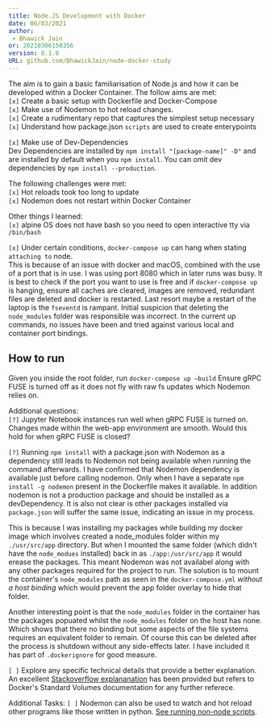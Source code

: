 ```yaml
---
title: Node.JS Development with Docker
date: 06/03/2021 
author:
 - Bhawick Jain
or: 20210306150356
version: 0.1.0
URL: github.com/BhawickJain/node-docker-study
---
```


The aim is to gain a basic familiarisation of Node.js and how it can be developed within a Docker Container. The follow aims are met:  
`[x]` Create a basic setup with Dockerfile and Docker-Compose  
`[x]` Make use of Nodemon to hot reload changes.  
`[x]` Create a rudimentary repo that captures the simplest setup necessary  
`[x]` Understand how package.json `scripts` are used to create enterypoints  

`[x]` Make use of Dev-Dependencies  
Dev Dependencies are installed by `npm install "[package-name]" -D"` and are installed by default when you `npm install`. You can omit dev dependencies by `npm install --production`.

The following challenges were met:  
`[x]` Hot reloads took too long to update  
`[x]` Nodemon does not restart within Docker Container  

Other things I learned:  
`[x]` alpine OS does not have bash so you need to open interactive tty via `/bin/bash`  

`[x]` Under certain conditions, `docker-compose up` can hang when stating `attaching to` node.  
This is because of an issue with docker and macOS, combined with the use of a port that is in use. I was using port 8080 which in later runs was busy. It is best to check if the port you want to use is free and if `docker-compose up` is hanging, ensure all caches are cleared, images are removed, redundant files are deleted and docker is restarted. Last resort maybe a restart of the laptop is the `fseventd` is rampant. Initial suspicion that deleting the `node_modules` folder was responsible was incorrect. In the current up commands, no issues have been and tried against various local and container port bindings.

## How to run

Given you inside the root folder, run `docker-compose up —build`
Ensure gRPC FUSE is turned off as it does not fly with raw fs updates which Nodemon relies on.

Additional questions:  
`[?]` Jupyter Notebook instances run well when gRPC FUSE is turned on. Changes made within the web-app environment are smooth. Would this hold for when gRPC FUSE is closed?  

`[?]` Running `npm install` with a package.json with Nodemon as a dependency still leads to Nodemon not being available when running the command afterwards. I have confirmed that Nodemon dependency is available just before calling nodemon. Only when I have a separate `npm install -g nodemon` present in the Dockerfile makes it available. In addition nodemon is not a production package and should be installed as a devDependency. It is also not clear is other packages installed via `package.json` will suffer the same issue, indicating an issue in my process.  

This is because I was installing my packages while building my docker image which involves created a node_modules folder within my `./usr/src/app` directory. But when I mounted the same folder (which didn't have the `node_modues` installed) back in as `./app:/usr/src/app` it would erease the packages. This meant Nodemon was not availabel along with any other packages required for the project to run. The solution is to mount the container's `node_modules` path as seen in the `docker-compose.yml` _without a host binding_ which would prevent the app folder overlay to hide that folder.  

Another interesting point is that the `node_modules` folder in the container has the packages popuated whilst the `node_modules` folder on the host has none. Which shows that there no binding but some aspects of the file systems requires an equivalent folder to remain. Of course this can be deleted after the process is shutdown without any side-effects later. I have included it has part of `.dockerignore` for good measure.  

`[ ]` Explore any specific technical details that provide a better explanation. An excellent [Stackoverflow explananation](https://stackoverflow.com/questions/30043872/docker-compose-node-modules-not-present-in-a-volume-after-npm-install-succeeds) has been provided but refers to Docker's Standard Volumes documentation for any further referece.  

Additional Tasks:
`[ ]` Nodemon can also be used to watch and hot reload other programs like those written in python. [See running non-node scripts](https://www.npmjs.com/package/nodemon).  
